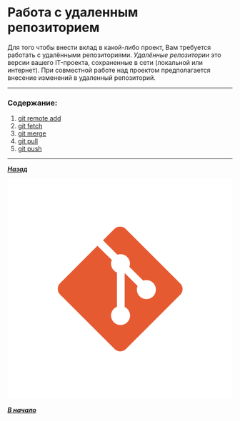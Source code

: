 # Работа с удаленным репозиторием
Для того чтобы внести вклад в какой-либо проект, Вам требуется работать с удалёнными репозиториями. *Удалённые репозитории* это версии вашего IT-проекта, сохраненные в сети (локальной или интернет). При совместной работе над проектом предполагается внесение изменений в удаленный репозиторий.

---



### Содержание:
1. [git remote add](./remote%20add.md "узнать подробней")
2. [git fetch](./fetch.md "узнать подробней")
3. [git merge](./merge.md "узнать подробней")
4. [git pull](./pull.md "узнать подробней")
5. [git push](./push.md "узнать подробней")

---
 [***Назад***](../readme.md)

 ![](../assets/git_logo.png)

 [***В начало***](../readme.md)